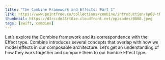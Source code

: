 ```yaml
---
title: "The Combine Framework and Effects: Part 1"
link: https://www.pointfree.co/collections/combine/introduction/ep80-the-combine-framework-and-effects-part-1
thumbnail: https://d3rccdn33rt8ze.cloudfront.net/episodes/0080.jpeg
tags: [swift, combine]
---
```


Let’s explore the Combine framework and its correspondence with the Effect type. Combine introduces several concepts that overlap with how we model effects in our composable architecture. Let’s get an understanding of how they work together and compare them to our humble Effect type.

